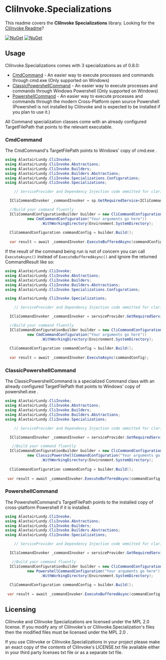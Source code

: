 # CliInvoke.Specializations
This readme covers the **CliInvoke Specializations** library. Looking for the [CliInvoke Readme](https://github.com/alastairlundy/CliInvoke/blob/main/README.md)?

[![NuGet](https://img.shields.io/nuget/v/AlastairLundy.CliInvoke.Specializations.svg)](https://www.nuget.org/packages/AlastairLundy.CliInvoke.Specializations/)
[![NuGet](https://img.shields.io/nuget/dt/AlastairLundy.CliInvoke.Specializations.svg)](https://www.nuget.org/packages/AlastairLundy.CliInvoke.Specializations/)

## Usage
CliInvoke.Specializations comes with 3 specializations as of 0.8.0: 
- [CmdCommand](#cmdcommand) - An easier way to execute processes and commands through cmd.exe (Only supported on Windows)
- [ClassicPowershellCommand](#classicpowershellcommand) - An easier way to execute processes and commands through Windows Powershell (Only supported on Windows)
- [PowershellCommand](#powershellcommand) - An easier way to execute processes and commands through the modern Cross-Platform open source Powershell (Powershell is not installed by CliInvoke and is expected to be installed if you plan to use it.)

All Command specialization classes come with an already configured TargetFilePath that points to the relevant executable.

### CmdCommand
The CmdCommand's TargetFilePath points to Windows' copy of cmd.exe .

```csharp
using AlastairLundy.CliInvoke;
using AlastairLundy.CliInvoke.Abstractions;
using AlastairLundy.CliInvoke.Builders;
using AlastairLundy.CliInvoke.Builders.Abstractions;
using AlastairLundy.CliInvoke.Specializations.Configurations;
using AlastairLundy.CliInvoke.Specializations;

    // ServiceProvider and Dependency Injection code ommitted for clarity

  ICliCommandInvoker _commandInvoker = sp.GetRequiredService<ICliCommandInvoker>();

  //Build your command fluently
  ICliCommandConfigurationBuilder builder = new CliCommandConfigurationBuilder(
          new CmdCommandConfiguration("Your arguments go here"))
                .WithWorkingDirectory(Environment.SystemDirectory);
  
  CliCommandConfiguration commandConfig = builder.Build();
  
  var result = await _commandInvoker.ExecuteBufferedAsync(commandConfig);
```

If the result of the command being run is not of concern you can call ``ExecuteAsync()`` instead of ``ExecuteBufferedAsync()`` and ignore the returned CommandResult like so:
```csharp
using AlastairLundy.CliInvoke;
using AlastairLundy.CliInvoke.Abstractions;
using AlastairLundy.CliInvoke.Builders;
using AlastairLundy.CliInvoke.Builders.Abstractions;
using AlastairLundy.CliInvoke.Specializations.Configurations;

using AlastairLundy.CliInvoke.Specializations;

    // ServiceProvider and Dependency Injection code ommitted for clarity

  ICliCommandInvoker _commandInvoker = serviceProvider.GetRequiredService<ICliCommandInvoker>();

  //Build your command fluently
  ICliCommandConfigurationBuilder builder = new CliCommandConfigurationBuilder(
          new CmdCommandConfiguration("Your arguments go here"))
                .WithWorkingDirectory(Environment.SystemDirectory);
  
  CliCommandConfiguration commandConfig = builder.Build();
  
  var result = await _commandInvoker.ExecuteAsync(commandConfig);
```

### ClassicPowershellCommand
The ClassicPowershellCommand is a specialized Command class with an already configured TargetFilePath that points to Windows' copy of powershell.exe .

```csharp
using AlastairLundy.CliInvoke;
using AlastairLundy.CliInvoke.Abstractions;
using AlastairLundy.CliInvoke.Builders;
using AlastairLundy.CliInvoke.Builders.Abstractions;
using AlastairLundy.CliInvoke.Specializations;

    // ServiceProvider and Dependency Injection code ommitted for clarity

  ICliCommandInvoker _commandInvoker = serviceProvider.GetRequiredService<ICliCommandInvoker>();

   //Build your command fluently
  ICliCommandConfigurationBuilder builder = new CliCommandConfigurationBuilder(
          new ClassicPowershellCommandConfiguration("Your arguments go here"))
                .WithWorkingDirectory(Environment.SystemDirectory);
  
  CliCommandConfiguration commandConfig = builder.Build();
  
 var result = await _commandInvoker.ExecuteBufferedAsync(commandConfig);
```

### PowershellCommand
The PowershellCommand's TargetFilePath points to the installed copy of cross-platform Powershell if it is installed.

```csharp
using AlastairLundy.CliInvoke;
using AlastairLundy.CliInvoke.Abstractions;
using AlastairLundy.CliInvoke.Builders;
using AlastairLundy.CliInvoke.Builders.Abstractions;
using AlastairLundy.CliInvoke.Specializations;

    // ServiceProvider and Dependency Injection code ommitted for clarity

  ICliCommandInvoker _commandInvoker = serviceProvider.GetRequiredService<ICliCommandInvoker>();

   //Build your command fluently
  ICliCommandConfigurationBuilder builder = new CliCommandConfigurationBuilder(
          new PowershellCommandConfiguration("Your arguments go here"))
                .WithWorkingDirectory(Environment.SystemDirectory);
  
  CliCommandConfiguration commandConfig = builder.Build();
  
 var result = await _commandInvoker.ExecuteBufferedAsync(commandConfig);
```

## Licensing
CliInvoke and CliInvoke Specializations are licensed under the MPL 2.0 license. If you modify any of CliInvoke's or CliInvoke.Specialization's files then the modified files must be licensed under the MPL 2.0 .

If you use CliInvoke or CliInvoke.Specializations in your project please make an exact copy of the contents of CliInvoke's LICENSE.txt file available either in your third party licenses txt file or as a separate txt file.

